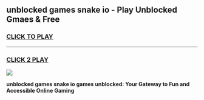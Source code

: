 
## unblocked games snake io - Play Unblocked Gmaes & Free
<h3>
<a href="https://news.freeplayer.one?title=unblocked_games_snake_io&ref=16F">CLICK TO PLAY</a></h3>
<hr>

<h3>
<a href="https://news.freeplayer.one?title=unblocked_games_snake_io&ref=16F">CLICK 2 PLAY</a>
  
</h3>

<a href="https://news.freeplayer.one?title=unblocked_games_snake_io&ref=16F/"><img src="https://clearcache.store/games.png"></a>


**unblocked games snake io games unblocked: Your Gateway to Fun and Accessible Online Gaming**
